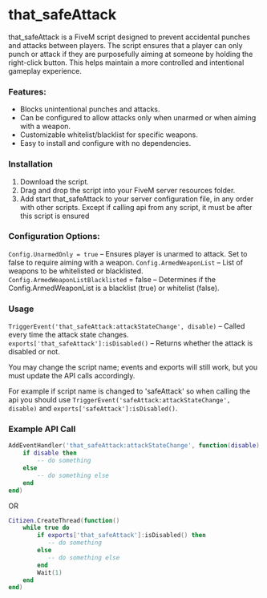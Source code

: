 # that_safeAttack
that_safeAttack is a FiveM script designed to prevent accidental punches and attacks between players. The script ensures that a player can only punch or attack if they are purposefully aiming at someone by holding the right-click button. This helps maintain a more controlled and intentional gameplay experience.

### Features:
- Blocks unintentional punches and attacks.
- Can be configured to allow attacks only when unarmed or when aiming with a weapon.
- Customizable whitelist/blacklist for specific weapons.
- Easy to install and configure with no dependencies.

### Installation
1. Download the script.
2. Drag and drop the script into your FiveM server resources folder.
3. Add start that_safeAttack to your server configuration file, in any order with other scripts. Except if calling api from any script, it must be after this script is ensured

### Configuration Options:
`Config.UnarmedOnly = true` – Ensures player is unarmed to attack. Set to false to require aiming with a weapon.
`Config.ArmedWeaponList` – List of weapons to be whitelisted or blacklisted.
`Config.ArmedWeaponListBlacklisted` = false – Determines if the Config.ArmedWeaponList is a blacklist (true) or whitelist (false).

### Usage
`TriggerEvent('that_safeAttack:attackStateChange', disable)` – Called every time the attack state changes.
`exports['that_safeAttack']:isDisabled()` – Returns whether the attack is disabled or not.

You may change the script name; events and exports will still work, but you must update the API calls accordingly.

For example if script name is changed to 'safeAttack' so when calling the api you should use `TriggerEvent('safeAttack:attackStateChange', disable)` and `exports['safeAttack']:isDisabled()`.

### Example API Call
```lua
AddEventHandler('that_safeAttack:attackStateChange', function(disable)
    if disable then
        -- do something
    else
        -- do something else
    end
end)
```
OR
```lua
Citizen.CreateThread(function()
    while true do
        if exports['that_safeAttack']:isDisabled() then
           -- do something
        else
           -- do something else
        end
        Wait(1)
    end
end)
```
